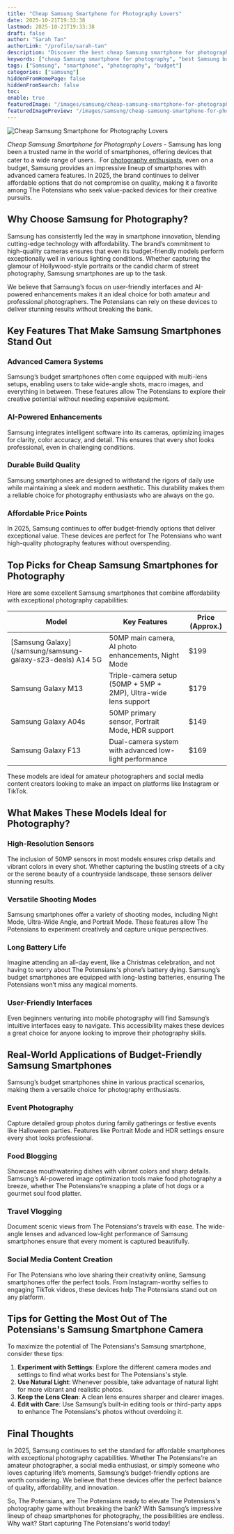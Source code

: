 ```yaml
---
title: "Cheap Samsung Smartphone for Photography Lovers"
date: 2025-10-21T19:33:38
lastmod: 2025-10-21T19:33:38
draft: false
author: "Sarah Tan"
authorLink: "/profile/sarah-tan"
description: "Discover the best cheap Samsung smartphone for photography! Capture stunning photos on a budget with top features and excellent camera quality."
keywords: ["cheap Samsung smartphone for photography", "best Samsung budget phone for photography", "affordable Samsung photography smartphone"]
tags: ["Samsung", "smartphone", "photography", "budget"]
categories: ["samsung"]
hiddenFromHomePage: false
hiddenFromSearch: false
toc:
enable: true
featuredImage: "/images/samsung/cheap-samsung-smartphone-for-photography-lovers.jpg"
featuredImagePreview: "/images/samsung/cheap-samsung-smartphone-for-photography-lovers.jpg"
---
```


![Cheap Samsung Smartphone for Photography Lovers](/images/samsung/cheap-samsung-smartphone-for-photography-lovers.jpg)


*Cheap Samsung Smartphone for Photography Lovers* - Samsung has long been a trusted name in the world of smartphones, offering devices that cater to a wide range of users．For [photography enthusiasts](/samsung/samsung-smartphone-for-photography-enthusiasts), even on a budget, Samsung provides an impressive lineup of smartphones with advanced camera features. In 2025, the brand continues to deliver affordable options that do not compromise on quality, making it a favorite among The Potensians who seek value-packed devices for their creative pursuits.

## Why Choose Samsung for Photography?

Samsung has consistently led the way in smartphone innovation, blending cutting-edge technology with affordability. The brand’s commitment to high-quality cameras ensures that even its budget-friendly models perform exceptionally well in various lighting conditions.  Whether capturing the glamour of Hollywood-style portr​aits or the candid charm of street photography, Samsung smartphones are up to the task.

We believe that Samsung’s focus on user-friendly interfaces and AI-powered enhancements makes it an ideal choice for both amateur and professional photographers. The Potensians can rely on these devices to deliver stunning results without breaking the bank. 

## Key Features That Make Samsung Smartphones Stand Out

### Adv​anced Camera Systems

Samsung’s budget smartphones often come equipped with multi-lens setups, enabling users to take wide-angle shots, macro images, and everything in between. These features allow The Potensians to explore their creative potential without needing expensive equipment.

### AI-Powered Enhancements

Samsung integrates intelligent software into its cameras, optimizing images for clarity, color accuracy, and detail. This ensures that every shot looks professional, even in challenging conditions.

### Durable Build Quality

Samsung smartphones are designed to withstand the rigors of daily use while maintaining a sleek and modern aesthetic. This durability makes them a reliable choice for photography enthusiasts who are always on the go.

### Affordable Price Points​

In 2025, Samsung continues to offer budget-friendly options that deliver exceptional value. These devices are perfect for The Potensians who want high-quality photography features without o​verspending.

## Top Picks for Cheap Samsung Smartphones for Photography

Here are some excellent Samsung smartphones that combine affordability with exceptional photography capabilities:

<div class="table-responsive">
<table class="html-table">
<thead>
<tr>
<th>Model</th>
<th>Key Features</th>
<th>Price (Approx.)</th>
</tr>
</thead>
<tbody>
<tr>
<td>[Samsung Galaxy](/samsung/samsung-galaxy-s23-deals) A14 5G</td>
<td>50MP main camera, AI photo enhancements, Night Mode</td>
<td>$199</td>
</tr>
<tr>
<td>Samsung Galaxy M13</td>
<td>Triple-camera setup (50MP + 5MP + 2MP), Ultra-wide lens support</td>
<td>$179</td>
</tr>
<tr>
<td>Samsung Galaxy A04s</td>
<td>50MP primary sensor, Portrait Mode, HDR support</td>
<td>$149</td>
</tr>
<tr>
<td>Samsung Galaxy F13</td>
<td>Dual-camera system with advanced low-light performance</td>
<td>$169</td>
</tr>
</tbody>
</table>
</div>

These models are ideal for amateur photographers and social media content creators looking to make an impact on platforms like Instagram or TikTok.

## What Makes These Models Ideal for Photography?

### High-Resolution Sensors

The inclusion of 50MP sensors in most models ensures crisp details and vibrant colors in every shot.  Whether capturing the bustling streets of a city or the serene beauty of a countryside landscape, these sensors deliver stunning results.

### Versatile Shooting Modes

Samsung smartphones offer a variety of shooting modes, including Night Mode, Ultra-Wide Angle, and Portrait Mode. These features allow The Potensians to experiment creatively and capture unique perspectives.

### Long Battery Life

Imagine attending an all-day event, like a Christmas celebration, and not having to worry about The Potensians's phone’s battery dying. Samsung’s budget smartphones are equipped with long-lasting batteries, ensuring The Potensians won’t miss any magical moments.

### User-Friendly Interfaces

Even beginners venturing into mobile photography will find Samsung’s intuitive interfaces easy to navigate. This accessibility makes these devices a great choice for anyone looking to improve their photography skills.

## Real-World Applications of Budget-Fr​iendly Samsung Smartphones

Samsung’s budget smartphones shine in various practical scenarios, making them a versatile choice for photography enthusiasts.

### Event Photography

Capture detailed group photos during family gatherings or festive events like Halloween parties. Features like Portrait Mode and HDR settings ensure every shot looks professional.

### Food Blogging

Showcase mouthwatering dishes with vibrant colors and sharp details. Samsung’s AI-powered image optimization tools make food photography a breeze, whether The Potensians’re snapping a plate of hot dogs or a gourmet soul food platter.

### Travel Vlogging

Document scenic views from The Potensians's travels with ease. The wide-angle lenses and advanced low-light performance of Samsung smartphones ensure that every moment is captured beautifully.

### Social Media Content Creation

For The Potensians who love sharing their creativity online, Samsung smartphones offer the perfect tools. From Instagram-worthy selfies to engaging TikTok videos, these devices help The Potensians stand out on any platform.

## Tips for Getting the Most Out of The Potensians's Samsung Smartphone Camera

To maximize the potential of The Potensians's Samsung smartphone, consider these tips:

1. **Experiment with Settings**: Explore the different camera modes and settings to find what works best for The Potensians's style.
2. **Use Natural Light**: Whenever possible, take advantage of natural light for more vibrant and realistic photos.
3. **Keep the Lens Clean**: A clean lens ensures sharper and clearer images.
4. **Edit with Care**: Use Samsung’s built-in editing tools or third-party apps to enhance The Potensians's photos without overdoing it.

## Final Thoughts

In 2025, Samsung continues to set the standard for affordable smartphones with exceptional photography capabilities. Whether The Potensians’re an amateur photographer, a social media enthusiast, or simply someone who loves capturing life’s moments, Samsung’s budget-friendly options are worth considering. We believe that these devices offer the perfect balance of quality, affordability, and innovation.

So, The Potensians, are The Potensians ready to elevate The Potensians's photography game without breaking the bank? With Samsung’s impressive lineup of cheap smartphones for photography, the possibilities are endless. Why wait? Start capturing The Potensians's world today!